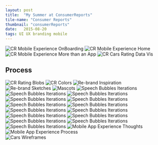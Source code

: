 ```yaml
---
layout: post
title:  "My Summer at ConsumerReports"
tile-name: "Consumer Reports"
thumbnail: "consumerReports"
date:   2015-08-20
tags: UI UX branding mobile
---
```


<div class="image-container"><img src="../img/cr/CRMexperience1.png" alt="CR Mobile Experience OnBoarding" />
<img src="../img/cr/CRMexperience2.png" alt="CR Mobile Experience Home" />
<img src="../img/cr/CRMexperience3.png" alt="CR Mobile Experience More than an App" />
<img src="../img/cr/CRdataVis.png" alt="CR Cars Rating Data Vis" /></div>

## Process

<div class="image-container"><img src="../img/cr/CRblobs.png" alt="CR Rating Blobs" />
<img src="../img/cr/CRcolors.png" alt="CR Colors" />
<img src="../img/cr/CRbrandInspiration.png" alt="Re-brand Inspiration" />
<img src="../img/cr/CRbrandSketches.png" alt="Re-brand Sketches" />
<img src="../img/cr/CRmascots.png" alt="Mascots" />
<img src="../img/cr/CRbrandBubbles-01.png" alt="Speech Bubbles Iterations" />
<img src="../img/cr/CRbrandBubbles-02.png" alt="Speech Bubbles Iterations" />
<img src="../img/cr/CRbrandBubbles-03.png" alt="Speech Bubbles Iterations" />
<img src="../img/cr/CRbrandBubbles-04.png" alt="Speech Bubbles Iterations" />
<img src="../img/cr/CRbrandBubbles-05.png" alt="Speech Bubbles Iterations" />
<img src="../img/cr/CRbrandBubbles-06.png" alt="Speech Bubbles Iterations" />
<img src="../img/cr/CRbrandBubbles-07.png" alt="Speech Bubbles Iterations" />
<img src="../img/cr/CRbrandBubbles-08.png" alt="Speech Bubbles Iterations" />
<img src="../img/cr/CRbrandBubbles-09.png" alt="Speech Bubbles Iterations" />
<img src="../img/cr/CRbrandBubbles-10.png" alt="Speech Bubbles Iterations" />
<img src="../img/cr/CRbrandBubbles-11.png" alt="Speech Bubbles Iterations" />
<img src="../img/cr/CRbrandBubbles-12.png" alt="Speech Bubbles Iterations" />
<img src="../img/cr/CRbrandBubbles-13.png" alt="Speech Bubbles Iterations" />
<img src="../img/cr/CRbrandBubbles-14.png" alt="Speech Bubbles Iterations" />
<img src="../img/cr/CRMthoughts.png" alt="Mobile App Experience Thoughts" /></div>

<div class="image-container"><img src="../img/cr/CRMprocess.png" alt="Mobile App Experience Process" /></div>

<div class="image-container"><img src="../img/cr/CRcarsWireframes.png" alt="Cars Wireframes" /></div>
